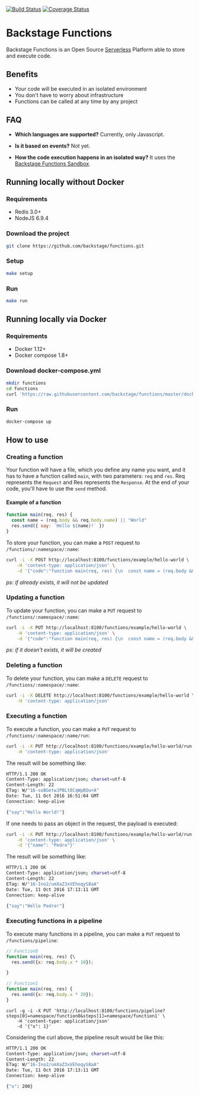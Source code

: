 [![Build Status](https://travis-ci.org/backstage/functions.png?branch=master)](https://travis-ci.org/backstage/functions)
[![Coverage Status](https://coveralls.io/repos/github/backstage/functions/badge.svg?branch=master)](https://coveralls.io/github/backstage/functions?branch=master)

# Backstage Functions
Backstage Functions is an Open Source [Serverless](http://martinfowler.com/articles/serverless.html) Platform able to store and execute code.

## Benefits
- Your code will be executed in an isolated environment
- You don't have to worry about infrastructure
- Functions can be called at any time by any project

## FAQ
- **Which languages are supported?**
Currently, only Javascript.

- **Is it based on events?**
Not yet.

- **How the code execution happens in an isolated way?**
It uses the [Backstage Functions Sandbox](https://github.com/backstage/functions-sandbox).

## Running locally without Docker
### Requirements
- Redis 3.0+
- NodeJS 6.9.4

### Download the project
```bash
git clone https://github.com/backstage/functions.git
```

### Setup
```bash
make setup
```

### Run
```bash
make run
```

## Running locally via Docker
### Requirements
- Docker 1.12+
- Docker compose 1.8+

### Download docker-compose.yml
```bash
mkdir functions
cd functions
curl 'https://raw.githubusercontent.com/backstage/functions/master/docker-compose.yml' > docker-compose.yml
```

### Run
```bash
docker-compose up
```

## How to use
### Creating a function
Your function will have a file, which you define any name you want, and it has to have a function called `main`, with two parameters: `req` and `res`. Req represents the `Request` and Res represents the `Response`.
At the end of your code, you'll have to use the `send` method.

#### Example of a function
```javascript
function main(req, res) {
  const name = (req.body && req.body.name) || "World"
  res.send({ say: `Hello ${name}!` })
}
```

To store your function, you can make a `POST` request to `/functions/:namespace/:name`:
```bash
curl -i -X POST http://localhost:8100/functions/example/hello-world \
    -H 'content-type: application/json' \
    -d '{"code":"function main(req, res) {\n  const name = (req.body && req.body.name) || \"World\"\n  res.send({ say: `Hello ${name}!` })\n}\n"}'
```

*ps: if already exists, it will not be updated*

### Updating a function
To update your function, you can make a `PUT` request to `/functions/:namespace/:name`:
```bash
curl -i -X PUT http://localhost:8100/functions/example/hello-world \
    -H 'content-type: application/json' \
    -d '{"code":"function main(req, res) {\n  const name = (req.body && req.body.name) || \"World\"\n  res.send({ say: `Hello ${name}! Nice meeting you...` })\n}\n"}'
```

*ps: if it doesn't exists, it will be created*

### Deleting a function
To delete your function, you can make a `DELETE` request to `/functions/:namespace/:name`:
```bash
curl -i -X DELETE http://localhost:8100/functions/example/hello-world \
    -H 'content-type: application/json'
```

### Executing a function
To execute a function, you can make a `PUT` request to `/functions/:namespace/:name/run`:
```bash
curl -i -X PUT http://localhost:8100/functions/example/hello-world/run \
    -H 'content-type: application/json'
```

The result will be something like:
```bash
HTTP/1.1 200 OK
Content-Type: application/json; charset=utf-8
Content-Length: 22
ETag: W/"16-soBGetwJPBLt8CqWpBQu+A"
Date: Tue, 11 Oct 2016 16:51:04 GMT
Connection: keep-alive

{"say":"Hello World!"}
```

If one needs to pass an object in the request, the payload is executed:
```bash
curl -i -X PUT http://localhost:8100/functions/example/hello-world/run \
    -H 'content-type: application/json' \
    -d '{"name": "Pedro"}'
```

The result will be something like:
```bash
HTTP/1.1 200 OK
Content-Type: application/json; charset=utf-8
Content-Length: 22
ETag: W/"16-Ino2/umXaZ3xVEhoqyS8aA"
Date: Tue, 11 Oct 2016 17:13:11 GMT
Connection: keep-alive

{"say":"Hello Pedro!"}
```

### Executing functions in a pipeline

To execute many functions in a pipeline, you can make a `PUT` request to `/functions/pipeline`:
```javascript
// Function0
function main(req, res) {\
  res.send({x: req.body.x * 10});

}

// Function1
function main(req, res) {
  res.send({x: req.body.x * 20});
}
```

```
curl -g -i -X PUT 'http://localhost:8100/functions/pipeline?steps[0]=namespace/function0&steps[1]=namespace/function1' \
    -H 'content-type: application/json'
    -d '{"x": 1}'
```

Considering the curl above, the pipeline result would be like this:

```bash
HTTP/1.1 200 OK
Content-Type: application/json; charset=utf-8
Content-Length: 22
ETag: W/"16-Ino2/umXaZ3xVEhoqyS8aA"
Date: Tue, 11 Oct 2016 17:13:11 GMT
Connection: keep-alive

{"x": 200}
```

